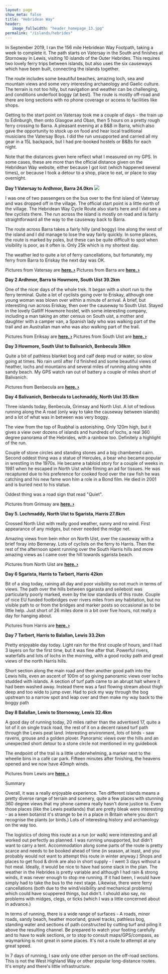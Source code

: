 ```yaml
---
layout: page
show_meta: false
title: "Hebridean Way"
header:
   image_fullwidth: "header_homepage_13.jpg"
permalink: "/islands/hebrides"
---
```

In September 2019, I ran the 156 mile Hebridean Way Footpath, taking a week to complete it. The path starts on Vatersay in the South and finishes at Stornoway in Lewis, visiting 10 islands of the Outer Hebrides. This requires two lovely ferry trips between islands, but also uses the six causeways which have been built, connecting the islands together.

The route includes some beautiful beaches, amazing loch, sea and mountain views and some very interesting archaeology and Gaelic culture. The terrain is not too hilly, but navigation and weather can be challenging, and conditions underfoot boggy (at best). The route is mostly off-road and there are long sections with no phone coverage or access to facilities like shops.

Getting to the start point on Vatersay took me a couple of days - the train up to Edinburgh, then onto Glasgow and Oban, then 5 hours on a pretty rough ferry crossing to Barra. A pleasant evening at a B&B in Barra, which also gave the opportunity to stock up on food and hear local traditional musicians the Vatersay Boys.
I did the run unsupported and carried all my gear in a 15L backpack, but I had pre-booked hostels or B&Bs for each night.

Note that the distances given here reflect what I measured on my GPS. In some cases, these are more than the official distance given on the Hebridean Way website, either because I got lost (which happened several times), or because I took a detour to a shop, place to eat, or place to stay overnight.

**Day 1 Vatersay to Ardhmor, Barra 24.0km**
<img src="{{ site.urlimg }}HebridesDay1.png">

I was one of two passengers on the bus over to the first island of Vatersay and was dropped off in the village. The official start point is a little north of the village. The Hebridean Way Cycle Route also starts here and I did see a few cyclists there. The run across the island is mostly on road and is fairly straightforward all the way to the causeway back to Barra.

The route across Barra takes a fairly hilly (and boggy) line along the west of the island and I did manage to lose the way fairly quickly. In some places, the route is marked by poles, but these can be quite difficult to spot when visibility is poor, as it often is. Only 25k which is my shortest day.

The weather led to quite a lot of ferry cancellations, but fortunately, my ferry from Barra to Eriskay the next day was OK. 

Pictures from Vatersay are **<a href="{{ site.url }}{{ site.baseurl }}/islands/vatersay">here. ›</a>**
Pictures from Barra are **<a href="{{ site.url }}{{ site.baseurl }}/islands/barra">here. ›</a>**

**Day 2 Ardhmor, Barra to Howmore, South Uist 39.2km**

One of the nicer days of the whole trek. It began with a short run to the ferry terminal. Quite a lot of cyclists going over to Eriskay, although one young woman was blown over within a minute of arrival. A brief, but interesting run across Eriskay, then over the causeway to South Uist. Stayed in the lovely Gatliff Howmore hostel, with some interesting company, including a man taking an otter census on South uist, a mother and daughter with a camper van, a Spanish lady who was walking part of the trail and an Australian man who was also walking part of the trail. 

Pictures from Eriksay are **<a href="{{ site.url }}{{ site.baseurl }}/islands/eriksay">here. ›</a>**
Pictures from South Uist are **<a href="{{ site.url }}{{ site.baseurl }}/islands/southuist">here. ›</a>**

**Day 3 Howmore, South Uist to Balivanich, Benbecula 38km**

Quite a bit of pathless blanket bog and calf deep mud or water, so slow going at times. No rain until after I'd finished and some beautiful views of heather, lochs and mountains and several miles of running along white sandy beach. My GPS watch ran out of battery a couple of miles short of Balivanich.

Pictures from Benbecula are **<a href="{{ site.url }}{{ site.baseurl }}/islands/benbecula">here. ›</a>**

**Day 4 Balivanich, Benbecula to Lochmaddy, North Uist 35.6km**

Three islands today, Benbecula, Grimsay and North Uist. A lot of tedious running along the A road (only way to take the causeway between islands) and a lot of what was in between was very boggy.

The view from the top of Ruabhal is astonishing. Only 120m high, but it gives a view over dozens of islands and hundreds of lochs, a real 360 degree panorama of the Hebrides, with a rainbow too. Definitely a highlight of the run.

Couple of stone circles and standing stones and a big chambered cairn. Second oddest thing was a statue of Hercules, a bear who became popular in wrestling in the 1970s. He became a tabloid story for a couple of weeks in 1981 when he escaped in North Uist while filming an ad for tissues. He was recaptured due to his preference for cooked food over the raw fish he was catching and his new fame won him a role in a Bond film. He died in 2001 and is buried next to his statue.

Oddest thing was a road sign that read "Quiet".

Pictures from Grimsay are **<a href="{{ site.url }}{{ site.baseurl }}/islands/grimsay">here. ›</a>**

**Day 5. Lochmaddy, North Uist to Sgarista, Harris 27.8km**

Crossed North Uist with really good weather, sunny and no wind. First appearance of any midges, but never needed the midge net.

Amazing views from bein mhor on North Uist, over the causeway with a brief foray into Berneray. Lots of cyclists on the ferry to Harris. Then the rest of the afternoon spent running over the South Harris hills and more amazing views as I came over the hill towards sgarista beach.

Pictures from North Uist are **<a href="{{ site.url }}{{ site.baseurl }}/islands/northuist">here. ›</a>**

**Day 6 Sgarista, Harris to Tarbert, Harris 42km**

Bit of a slog today, raining all day and poor visibility so not much in terms of views. The path over the hills between sgarasta and seilebost was particularly poorly marked, even by the low standards of this route. Couple of nice EU funded footbridges over rivers miles from any habitation, but no visible path to or from the bridges and marker posts so occasional as to be little help. Just short of 26 miles done in a bit over five hours, not really a day for hanging about.

Pictures from Harris are **<a href="{{ site.url }}{{ site.baseurl }}/islands/harris">here. ›</a>**

**Day 7 Tarbert, Harris to Balallan, Lewis 33.2km**

Pretty enjoyable day today. Light rain for the first couple of hours, and I had 3 layers on for the first time, but it was fine after that. Powerful rivers, waterfalls and lots of lochs in the morning, with a good rocky path and great views of the north Harris hills.

Short section along the main road and then another good path into the Lewis hills, even an ascent of 100m of so giving panoramic views over lochs studded with islands. A section of turf path came to an abrupt halt where it had been washed away. Instead there was a fast flowing stream about thigh deep and too wide to jump over. Had to pick my way through the bog upstream to a narrow spot and leap over and then make my way back to the boggy path

**Day 8 Balallan, Lewis to Stornoway, Lewis 32.4km**

A good day of running today, 20 miles rather than the advertised 17, quite a lot of it on single track road, the rest of it on a decent raised turf path through the Lewis peat land. Interesting environment, lots of birds - saw ravens, grouse and a golden plover. Panoramic views over the hills and an unexpected short detour to a stone circle not mentioned in my guidebook

The endpoint of the trail is a little underwhelming, a marker next to the wheelie bins in a café car park. Fifteen minutes after finishing, the heavens opened and we now have 40mph winds.

Pictures from Lewis are **<a href="{{ site.url }}{{ site.baseurl }}/islands/lewis">here. ›</a>**

Summary

Overall, it was a really enjoyable experience. Ten different islands means a pretty diverse range of terrain and scenery, quite a few places with stunning 360 degree views that my phone camera really hasn't done justice to. Even those places (like the Lewis peatlands) that are pretty bleak were interesting - as a keen botanist it's strange to be in a place in Britain where you don't recognise the plants (or birds.) Lots of interesting history and archaeology on the way too.

The logistics of doing this route as a run (or walk) were interesting and all worked out perfectly as planned. I was running unsupported, but didn't want to carry a tent. Accommodation along some parts of the route is pretty scarce and needs to be booked ahead of time (in season, at least, and you probably would not want to attempt this route in winter anyway.) Shops and places to get food & drink are also in short supply - I went 3 days without a hot meal. Ideally, it would be nice to have had some slack in the plan. The weather in the Hebrides is pretty variable and although I had rain & strong winds, it was never enough to stop me running. If it had been, I would have simply had to take the bus to the next stage. Likewise, there were ferry cancellations (both due to the wind/visibility and mechanical problems) which could have scuppered things, but didn't. I should also say, no problems with midges, clegs, or ticks (which I was a little concerned about in advance.)

In terms of running, there is a wide range of surfaces - A roads, minor roads, sandy beach, heather moorland, gravel tracks, pathless bog, standing water and sections of path constructed by cutting turf and piling it above the resulting channel. Be prepared to watch your footing carefully and to have to walk sections, or to stop to consult maps/GPS/compass, as waymarking is not great in some places. It's not a route to attempt at any great speed.

In 7 days of running, I saw only one other person on the off-road sections. This is not the West Highland Way or other popular long-distance routes. It's empty and there's little infrastructure. 
